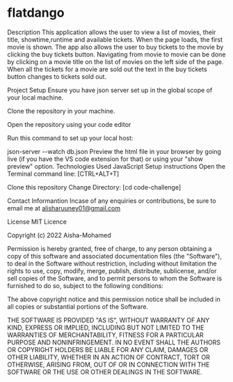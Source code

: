 # flatdango
Description
This application allows the user to view a list of movies, their title, showtime,runtime and available tickets. When the page loads, the first movie is shown. The app also allows the user to buy tickets to the movie by clicking the buy tickets button. Navigating from movie to movie can be done by clicking on a movie title on the list of movies on the left side of the page. When all the tickets for a movie are sold out the text in the buy tickets button changes to tickets sold out.



Project Setup
Ensure you have json server set up in the global scope of your local machine.

Clone the repository in your machine.

Open the repository using your code editor

Run this command to set up your local host:

json-server --watch db.json
Preview the html file in your browser by going live (if you have the VS code extension for that) or using your "show preview" option.
Technologies Used
JavaScript Setup instructions Open the Terminal command line: [CTRL+ALT+T]

Clone this repository Change Directory: [cd code-challenge]

Contact Informantion Incase of any enquiries or contributions, be sure to email me at alisharuuney01@gmail.com

License MIT Licence

Copyright (c) 2022 Aisha-Mohamed

Permission is hereby granted, free of charge, to any person obtaining a copy of this software and associated documentation files (the "Software"), to deal in the Software without restriction, including without limitation the rights to use, copy, modify, merge, publish, distribute, sublicense, and/or sell copies of the Software, and to permit persons to whom the Software is furnished to do so, subject to the following conditions:

The above copyright notice and this permission notice shall be included in all copies or substantial portions of the Software.

THE SOFTWARE IS PROVIDED "AS IS", WITHOUT WARRANTY OF ANY KIND, EXPRESS OR IMPLIED, INCLUDING BUT NOT LIMITED TO THE WARRANTIES OF MERCHANTABILITY, FITNESS FOR A PARTICULAR PURPOSE AND NONINFRINGEMENT. IN NO EVENT SHALL THE AUTHORS OR COPYRIGHT HOLDERS BE LIABLE FOR ANY CLAIM, DAMAGES OR OTHER LIABILITY, WHETHER IN AN ACTION OF CONTRACT, TORT OR OTHERWISE, ARISING FROM, OUT OF OR IN CONNECTION WITH THE SOFTWARE OR THE USE OR OTHER DEALINGS IN THE SOFTWARE.